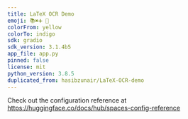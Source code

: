 ```yaml
---
title: LaTeX OCR Demo
emoji: 📚✖️➕ 🔢
colorFrom: yellow
colorTo: indigo
sdk: gradio
sdk_version: 3.1.4b5
app_file: app.py
pinned: false
license: mit
python_version: 3.8.5
duplicated_from: hasibzunair/LaTeX-OCR-demo
---
```


Check out the configuration reference at https://huggingface.co/docs/hub/spaces-config-reference
